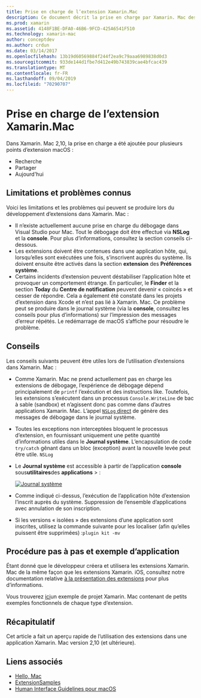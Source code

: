 ```yaml
---
title: Prise en charge de l’extension Xamarin.Mac
description: Ce document décrit la prise en charge par Xamarin. Mac des extensions Finder, Share et Today. Il examine les limitations et les problèmes connus, des liens vers une procédure pas à pas et un exemple d’application, et fournit des conseils pour l’utilisation des extensions.
ms.prod: xamarin
ms.assetid: 4148F1BE-DFA0-46B6-9FCD-425A6541F510
ms.technology: xamarin-mac
author: conceptdev
ms.author: crdun
ms.date: 03/14/2017
ms.openlocfilehash: 13b19d60569884f244f2ea9c79aaa6989838d0d3
ms.sourcegitcommit: 933de144d1fbe7d412e49b743839cae4bfcac439
ms.translationtype: MT
ms.contentlocale: fr-FR
ms.lasthandoff: 09/04/2019
ms.locfileid: "70290707"
---
```

# <a name="xamarinmac-extension-support"></a>Prise en charge de l’extension Xamarin.Mac

Dans Xamarin. Mac 2,10, la prise en charge a été ajoutée pour plusieurs points d’extension macOS :

- Recherche
- Partager
- Aujourd'hui

<a name="Limitations-and-Known-Issues" />

## <a name="limitations-and-known-issues"></a>Limitations et problèmes connus

Voici les limitations et les problèmes qui peuvent se produire lors du développement d’extensions dans Xamarin. Mac :

- Il n’existe actuellement aucune prise en charge du débogage dans Visual Studio pour Mac. Tout le débogage doit être effectué via **NSLog** et la **console**. Pour plus d’informations, consultez la section conseils ci-dessous.
- Les extensions doivent être contenues dans une application hôte, qui, lorsqu’elles sont exécutées une fois, s’inscrivent auprès du système. Ils doivent ensuite être activés dans la section **extension** des **Préférences système**. 
- Certains incidents d’extension peuvent déstabiliser l’application hôte et provoquer un comportement étrange. En particulier, le **Finder** et la section **Today** du **Centre de notification** peuvent devenir « coincés » et cesser de répondre. Cela a également été constaté dans les projets d’extension dans Xcode et n’est pas lié à Xamarin. Mac. Ce problème peut se produire dans le journal système (via la **console**, consultez les conseils pour plus d’informations) sur l’impression des messages d’erreur répétés. Le redémarrage de macOS s’affiche pour résoudre le problème.

<a name="Tips" />

## <a name="tips"></a>Conseils

Les conseils suivants peuvent être utiles lors de l’utilisation d’extensions dans Xamarin. Mac :

- Comme Xamarin. Mac ne prend actuellement pas en charge les extensions de débogage, l’expérience de débogage dépend principalement de `printf` l’exécution et des instructions like. Toutefois, les extensions s’exécutent dans un processus `Console.WriteLine` de bac à sable (sandbox) et n’agissent donc pas comme dans d’autres applications Xamarin. Mac. L’appel [ `NSLog` direct](https://gist.github.com/chamons/e2e409013a449cfbe1f2fbe5547f6554) de génère des messages de débogage dans le journal système.
- Toutes les exceptions non interceptées bloquent le processus d’extension, en fournissant uniquement une petite quantité d’informations utiles dans le **Journal système**. L’encapsulation de code `try/catch` gênant dans un bloc (exception) avant la nouvelle levée peut être utile. `NSLog`
- Le **Journal système** est accessible à partir de l’application **console** sous**utilitaires**des **applications** > :

    [![](extensions-images/extension02.png "Journal système")](extensions-images/extension02.png#lightbox)
- Comme indiqué ci-dessus, l’exécution de l’application hôte d’extension l’inscrit auprès du système. Suppression de l’ensemble d’applications avec annulation de son inscription. 
- Si les versions « isolées » des extensions d’une application sont inscrites, utilisez la commande suivante pour les localiser (afin qu’elles puissent être supprimées) :`plugin kit -mv`


<a name="Walkthrough-and-Sample-App" />

## <a name="walkthrough-and-sample-app"></a>Procédure pas à pas et exemple d’application

Étant donné que le développeur créera et utilisera les extensions Xamarin. Mac de la même façon que les extensions Xamarin. iOS, consultez notre documentation relative [à la présentation des extensions](~/ios/platform/extensions.md) pour plus d’informations.

Vous trouverez [ici](https://docs.microsoft.com/samples/xamarin/mac-samples/extensionsamples)un exemple de projet Xamarin. Mac contenant de petits exemples fonctionnels de chaque type d’extension.

<a name="Summary" />

## <a name="summary"></a>Récapitulatif

Cet article a fait un aperçu rapide de l’utilisation des extensions dans une application Xamarin. Mac version 2,10 (et ultérieure).

## <a name="related-links"></a>Liens associés

- [Hello, Mac](~/mac/get-started/hello-mac.md)
- [ExtensionSamples](https://docs.microsoft.com/samples/xamarin/mac-samples/extensionsamples)
- [Human Interface Guidelines pour macOS](https://developer.apple.com/design/human-interface-guidelines/macos/overview/themes/)
